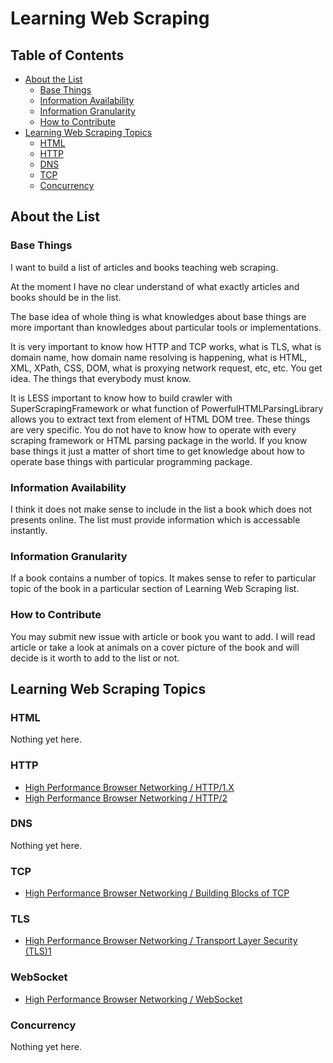 # Learning Web Scraping

## Table of Contents

- [About the List](#about-the-list)
  - [Base Things](#base-things)
  - [Information Availability](#information-availability)
  - [Information Granularity](#information-granularity)
  - [How to Contribute](#how-to-contribute)
- [Learning Web Scraping Topics](#learning-web-scraping-topics)
  - [HTML](#html)
  - [HTTP](#http)
  - [DNS](#dns)
  - [TCP](#tcp)
  - [Concurrency](#concurrency)

## About the List
### Base Things

I want to build a list of articles and books teaching web scraping.

At the moment I have no clear understand of what exactly articles and books should be in the list.

The base idea of whole thing is what knowledges about base things are more important than knowledges
about particular tools or implementations.

It is very important to know how HTTP and TCP works, what is TLS, what is domain name, how domain name resolving is
happening, what is HTML, XML, XPath, CSS, DOM, what is proxying network request, etc, etc. You get idea. The things that everybody must know.

It is LESS important to know how to build crawler with SuperScrapingFramework or what function of PowerfulHTMLParsingLibrary allows you to extract text from element of HTML DOM tree. These things are very specific. You do not have to know how to operate with every scraping framework or HTML parsing package in the world. If you know base things it just a matter of short time to get knowledge about how to operate base things with particular programming package.

### Information Availability

I think it does not make sense to include in the list a book which does not presents online. The list must provide information which is accessable instantly.

### Information Granularity

If a book contains a number of topics. It makes sense to refer to particular topic of the book in a particular section of Learning Web Scraping list.

### How to Contribute

You may submit new issue with article or book you want to add. I will read article or take a look at animals on a cover picture of the book and will decide is it worth to add to the list or not.

## Learning Web Scraping Topics

### HTML

Nothing yet here.

### HTTP

- [High Performance Browser Networking / HTTP/1.X](https://hpbn.co/http1x/)
- [High Performance Browser Networking / HTTP/2](https://hpbn.co/http2/)

### DNS

Nothing yet here.

### TCP

- [High Performance Browser Networking / Building Blocks of TCP](https://hpbn.co/building-blocks-of-tcp/)

### TLS

- [High Performance Browser Networking / Transport Layer Security (TLS)1]([https://hpbn.co/building-blocks-of-tcp/](https://hpbn.co/transport-layer-security-tls/))

### WebSocket

- [High Performance Browser Networking / WebSocket]([https://hpbn.co/building-blocks-of-tcp/](https://hpbn.co/websocket/)1)

### Concurrency

Nothing yet here.
